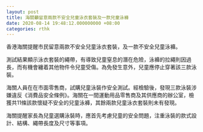 ```yaml
---
layout: post
title: 海關籲留意兩款不安全兒童泳衣套裝及一款兒童泳褲
date: 2020-08-14 19:48:12.000000000 +08:00
categories: rthk
---
```


香港海關提醒市民留意兩款不安全兒童泳衣套裝，及一款不安全兒童泳褲。

測試結果顯示泳衣套裝的繩帶，有導致兒童窒息的潛在危險，泳褲的拉繩則因過長，而有機會纏着其他物件令兒童受傷。為免發生意外，兒童應停止穿著該三款泳裝。

海關人員在在市面零售商，試購兒童泳裝作安全測試。經檢驗後，發現三款泳裝涉嫌違反《消費品安全條例》。海關在一間運動用品零售商及其供應商的辦公室，檢獲共11條該款懷疑不安全的兒童泳褲，其餘兩款兒童泳衣套裝則未有發現。

海關提醒家長為兒童選購泳裝時，應首先考慮兒童的安全問題，注重泳裝的款式設計、結構、繩帶長度及尺寸等事項。
